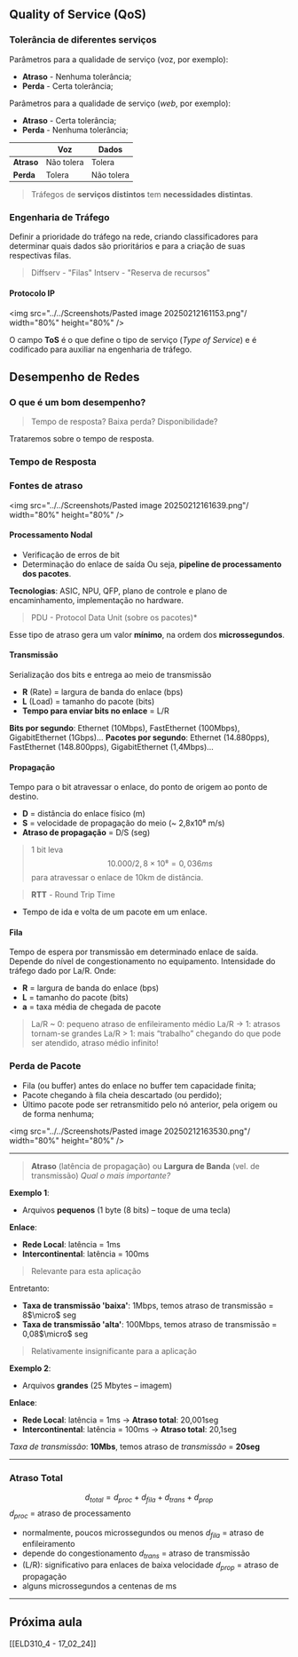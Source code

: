 ## Quality of Service (QoS)
### Tolerância de diferentes serviços
Parâmetros para a qualidade de serviço (voz, por exemplo):
- **Atraso** - Nenhuma tolerância;
- **Perda** - Certa tolerância;

Parâmetros para a qualidade de serviço (*web*, por exemplo):
- **Atraso** - Certa tolerância;
- **Perda** - Nenhuma tolerância;

|            | Voz        | Dados      |
| ---------- | ---------- | ---------- |
| **Atraso** | Não tolera | Tolera     |
| **Perda**  | Tolera     | Não tolera |
> Tráfegos de **serviços distintos** tem **necessidades distintas**.

### Engenharia de Tráfego
Definir a prioridade do tráfego na rede, criando classificadores para determinar quais dados são prioritários e para a criação de suas respectivas filas.

> Diffserv - "Filas"
> Intserv - "Reserva de recursos"

#### Protocolo IP
<img src="../../Screenshots/Pasted image 20250212161153.png"/ width="80%" height="80%" />

O campo **ToS** é o que define o tipo de serviço (*Type of Service*) e é codificado para auxiliar na engenharia de tráfego.

## Desempenho de Redes
### O que é um bom desempenho?
> Tempo de resposta?
> Baixa perda?
> Disponibilidade?

Trataremos sobre o tempo de resposta.

### Tempo de Resposta
### Fontes de atraso
<img src="../../Screenshots/Pasted image 20250212161639.png"/ width="80%" height="80%" />

#### Processamento Nodal
- Verificação de erros de bit
- Determinação do enlace de saída
Ou seja, **pipeline de processamento dos pacotes**.

**Tecnologias**: ASIC, NPU, QFP, plano de controle e plano de encaminhamento, implementação no hardware.

> PDU - Protocol Data Unit (sobre os pacotes)*

Esse tipo de atraso gera um valor **mínimo**, na ordem dos **microssegundos**.
#### Transmissão
Serialização dos bits e entrega ao meio de transmissão
- **R** (Rate) = largura de banda do enlace (bps)
- **L** (Load) = tamanho do pacote (bits)
- **Tempo para enviar bits no enlace** = L/R

**Bits por segundo**:
Ethernet (10Mbps), FastEthernet (100Mbps), GigabitEthernet (1Gbps)…
**Pacotes por segundo**:
Ethernet (14.880pps), FastEthernet (148.800pps), GigabitEthernet (1,4Mbps)…

#### Propagação
Tempo para o bit atravessar o enlace, do ponto de origem ao ponto de destino.
- **D** = distância do enlace físico (m)
- **S** = velocidade de propagação do meio (~ 2,8x10⁸ m/s)
- **Atraso de propagação** = D/S (seg)

> 1 bit leva $$10.000/2,8\times10⁸ = 0,036ms$$ para atravessar o enlace de 10km de distância.

> **RTT** - Round Trip Time
- Tempo de ida e volta de um pacote em um enlace.

#### Fila
Tempo de espera por transmissão em determinado enlace de saída. Depende do nível de congestionamento no equipamento.
Intensidade do tráfego dado por La/R.
Onde:
- **R** = largura de banda do enlace (bps)
- **L** = tamanho do pacote (bits)
- **a** = taxa média de chegada de pacote

> La/R ~ 0: pequeno atraso de enfileiramento médio
> La/R -> 1: atrasos tornam-se grandes
> La/R > 1: mais “trabalho” chegando do que pode ser atendido, atraso médio infinito!

### Perda de Pacote
- Fila (ou buffer) antes do enlace no buffer tem capacidade finita;
- Pacote chegando à fila cheia descartado (ou perdido);
- Último pacote pode ser retransmitido pelo nó anterior, pela origem ou de forma nenhuma;

<img src="../../Screenshots/Pasted image 20250212163530.png"/ width="80%" height="80%" />

---

>**Atraso** (latência de propagação) ou **Largura de Banda** (vel. de transmissão)
>*Qual o mais importante?*

**Exemplo 1**:
- Arquivos **pequenos** (1 byte (8 bits) – toque de uma tecla)

**Enlace**:
- **Rede Local**: latência = 1ms
- **Intercontinental**: latência = 100ms
> Relevante para esta aplicação

Entretanto:
- **Taxa de transmissão 'baixa'**: 1Mbps, temos atraso de transmissão = 8$\micro$ seg
- **Taxa de transmissão 'alta'**: 100Mbps, temos atraso de transmissão = 0,08$\micro$ seg
> Relativamente insignificante para a aplicação

**Exemplo 2**:
- Arquivos **grandes** (25 Mbytes – imagem)

**Enlace**:
- **Rede Local**: latência = 1ms -> **Atraso total**: 20,001seg
- **Intercontinental**: latência = 100ms -> **Atraso total**: 20,1seg

*Taxa de transmissão*: **10Mbs**, temos atraso de *transmissão* = **20seg**

---
### Atraso Total
$$d_{total} = d_{proc} + d_{fila} + d_{trans} + d_{prop} $$
$d_{proc}$ = atraso de processamento
- normalmente, poucos microssegundos ou menos
$d_{fila}$ = atraso de enfileiramento
- depende do congestionamento
$d_{trans}$ = atraso de transmissão
- (L/R): significativo para enlaces de baixa velocidade
$d_{prop}$ = atraso de propagação
- alguns microssegundos a centenas de ms

---

## Próxima aula
[[ELD310_4 - 17_02_24]]